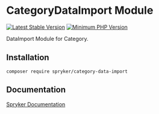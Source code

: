 # CategoryDataImport Module
[![Latest Stable Version](https://poser.pugx.org/spryker/category-data-import/v/stable.svg)](https://packagist.org/packages/spryker/category-data-import)
[![Minimum PHP Version](https://img.shields.io/badge/php-%3E%3D%207.4-8892BF.svg)](https://php.net/)

DataImport Module for Category.

## Installation

```
composer require spryker/category-data-import
```

## Documentation

[Spryker Documentation](https://docs.spryker.com)
